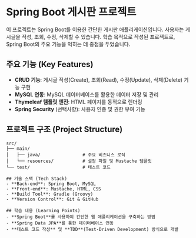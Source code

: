# Spring Boot 게시판 프로젝트

이 프로젝트는 Spring Boot를 이용한 간단한 게시판 애플리케이션입니다. 사용자는 게시글을 작성, 조회, 수정, 삭제할 수 있습니다. 학습 목적으로 작성된 프로젝트로, Spring Boot의 주요 기능을 익히는 데 중점을 두었습니다.

## 주요 기능 (Key Features)
- **CRUD 기능**: 게시글 작성(Create), 조회(Read), 수정(Update), 삭제(Delete) 기능 구현
- **MySQL 연동**: MySQL 데이터베이스를 활용한 데이터 저장 및 관리
- **Thymeleaf 템플릿 엔진**: HTML 페이지를 동적으로 렌더링
- **Spring Security** (선택사항): 사용자 인증 및 권한 부여 기능

## 프로젝트 구조 (Project Structure)
```plaintext
src/
├── main/
│   ├── java/                # 주요 비즈니스 로직
│   └── resources/           # 설정 파일 및 Mustache 템플릿
└── test/                    # 테스트 코드

## 기술 스택 (Tech Stack)
- **Back-end**: Spring Boot, MySQL
- **Front-end**: Mustache, HTML, CSS
- **Build Tool**: Gradle (Groovy)
- **Version Control**: Git & GitHub

## 학습 내용 (Learning Points)
- **Spring Boot**를 사용하여 간단한 웹 애플리케이션을 구축하는 방법
- **Spring Data JPA**를 통한 데이터베이스 연동
- **테스트 코드 작성** 및 **TDD**(Test-Driven Development) 방식으로 개발
